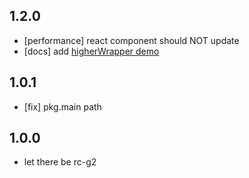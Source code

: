 ## 1.2.0

- [performance] react component should NOT update
- [docs] add [higherWrapper demo](https://github.com/antvis/g2-react/blob/master/examples/higherWrapper.md)

## 1.0.1

- [fix] pkg.main path


## 1.0.0

- let there be rc-g2
